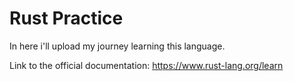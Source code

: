 # Rust Practice

In here i'll upload my journey learning this language. 

Link to the official documentation: https://www.rust-lang.org/learn 
